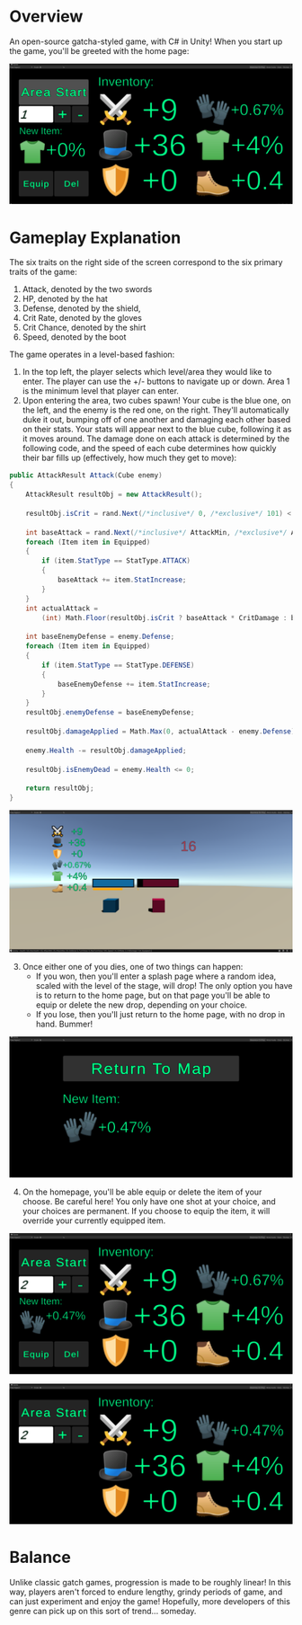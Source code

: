 # Overview
An open-source gatcha-styled game, with C# in Unity! When you start up the game, you'll be greeted with the home page:

![Image of Game](images/screenshot_of_game.PNG)

# Gameplay Explanation
The six traits on the right side of the screen correspond to the six primary traits of the game: 
1. Attack, denoted by the two swords
2. HP, denoted by the hat
3. Defense, denoted by the shield,
4. Crit Rate, denoted by the gloves
5. Crit Chance, denoted by the shirt 
6. Speed, denoted by the boot

The game operates in a level-based fashion:
1. In the top left, the player selects which level/area they would like to enter. The player can use the +/- buttons to navigate up or down. Area 1 is the minimum level that player can enter.
2. Upon entering the area, two cubes spawn! Your cube is the blue one, on the left, and the enemy is the red one, on the right. They'll automatically duke it out, bumping off of one another and damaging each other based on their stats. Your stats will appear next to the blue cube, following it as it moves around. The damage done on each attack is determined by the following code, and the speed of each cube determines how quickly their bar fills up (effectively, how much they get to move):
```c#
public AttackResult Attack(Cube enemy)
{
    AttackResult resultObj = new AttackResult();

    resultObj.isCrit = rand.Next(/*inclusive*/ 0, /*exclusive*/ 101) < CritRate;
    
    int baseAttack = rand.Next(/*inclusive*/ AttackMin, /*exclusive*/ AttackMax);
    foreach (Item item in Equipped)
    {
        if (item.StatType == StatType.ATTACK)
        {
            baseAttack += item.StatIncrease;
        }
    }
    int actualAttack = 
        (int) Math.Floor(resultObj.isCrit ? baseAttack * CritDamage : baseAttack);

    int baseEnemyDefense = enemy.Defense;
    foreach (Item item in Equipped)
    {
        if (item.StatType == StatType.DEFENSE)
        {
            baseEnemyDefense += item.StatIncrease;
        }
    }
    resultObj.enemyDefense = baseEnemyDefense;
    
    resultObj.damageApplied = Math.Max(0, actualAttack - enemy.Defense);
    
    enemy.Health -= resultObj.damageApplied;
    
    resultObj.isEnemyDead = enemy.Health <= 0;

    return resultObj;
}
```

![Image of Combat](images/combat_example.PNG)

3. Once either one of you dies, one of two things can happen:
    * If you won, then you'll enter a splash page where a random idea, scaled with the level of the stage, will drop! The only option you have is to return to the home page, but on that page you'll be able to equip or delete the new drop, depending on your choice.
    * If you lose, then you'll just return to the home page, with no drop in hand. Bummer!

![Image of DropPage](images/item_example.PNG)

4. On the homepage, you'll be able equip or delete the item of your choose. Be careful here! You only have one shot at your choice, and your choices are permanent. If you choose to equip the item, it will override your currently equipped item.

![Before Equip](images/homepage_replace_item_before.PNG)

![After Equip](images/homepage_replace_item_after.PNG)

# Balance

Unlike classic gatch games, progression is made to be roughly linear! In this way, players aren't forced to endure lengthy, grindy periods of game, and can just experiment and enjoy the game! Hopefully, more developers of this genre can pick up on this sort of trend... someday.